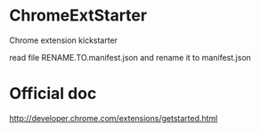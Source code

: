 ChromeExtStarter
================

Chrome extension kickstarter

read file RENAME.TO.manifest.json and rename it to manifest.json

Official doc
============

http://developer.chrome.com/extensions/getstarted.html
